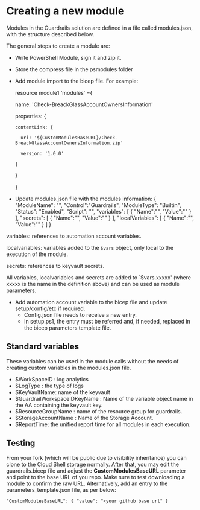 # Creating a new module

Modules in the Guardrails solution are defined in a file called modules.json, with the structure described below.

The general steps to create a module are:

- Write PowerShell Module, sign it and zip it.
- Store the compress file in the psmodules folder
- Add module import to the bicep file. For example:

  resource module1 'modules' ={

    name: 'Check-BreackGlassAccountOwnersInformation'

    properties: {

      contentLink: {

        uri: '${CustomModulesBaseURL}/Check-BreackGlassAccountOwnersInformation.zip'

        version: '1.0.0'

      }

    }

  }

- Update modules.json file with the modules information:
{
    "ModuleName": "",
    "Control":"Guardrails",
    "ModuleType": "Builtin",
    "Status": "Enabled",
    "Script": "",
    "variables":
    [
      {
        "Name":"",
        "Value":""
      }
    ],
  "secrets":
     [
       {
         "Name":"",
         "Value":""
       }
     ],
  "localVariables":
     [
       {
         "Name":"",
         "Value":""
       }
     ]
  }

variables: references to automation account variables.

localvariables: variables added to the `$vars` object, only local to the execution of the module.

secrets: references to keyvault secrets.

All variables, localvariables and secrets are added to `$vars.xxxxx' (where xxxxx is the name in the definition above) and can be used as module parameters.

- Add automation account variable to the bicep file and update setup/config/etc if required.
    - Config.json file needs to receive a new entry.
    - In setup.ps1, the entry must be referred and, if needed, replaced in the bicep parameters template file.

## Standard variables

These variables can be used in the module calls without the needs of creating custom variables in the modules.json file.

- $WorkSpaceID : log analytics
- $LogType : the type of logs
- $KeyVaultName: name of the keyvault
- $GuardrailWorkspaceIDKeyName : Name of the variable object name in the AA containing the keyvault key.
- $ResourceGroupName : name of the resource group for guardrails.
- $StorageAccountName : Name of the Storage Account.
- $ReportTime: the unified report time for all modules in each execution.


## Testing

From your fork (which will be public due to visibility inheritance) you can clone to the Cloud Shell storage normally. After that, you may edit the guardrails.bicep file and adjust the **CustomModulesBaseURL** parameter and point to the base URL of you repo. Make sure to test downloading a module to confirm the raw URL. Alternatively, add an entry to the parameters_template.json file, as per below:

`"CustomModulesBaseURL": {
      "value": "<your github base url"
    }`


